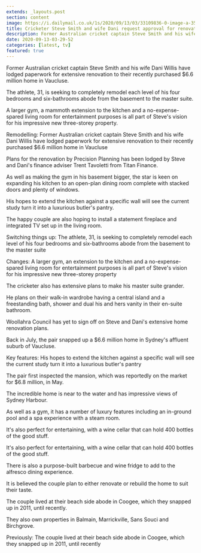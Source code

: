 ```yaml
---
extends: _layouts.post
section: content
image: https://i.dailymail.co.uk/1s/2020/09/13/03/33109836-0-image-a-35_1599962663357.jpg 
title: Cricketer Steve Smith and wife Dani request approval for renovations to $6.6m Vaucluse mansion 
description: Former Australian cricket captain Steve Smith and his wife Dani Willis have lodged paperwork for extensive renovation to their recently purchased $6.6 million home in Vaucluse. 
date: 2020-09-13-03-29-52 
categories: [latest, tv] 
featured: true 
--- 
```

Former Australian cricket captain Steve Smith and his wife Dani Willis have lodged paperwork for extensive renovation to their recently purchased $6.6 million home in Vaucluse.

The athlete, 31, is seeking to completely remodel each level of his four bedrooms and six-bathrooms abode from the basement to the master suite.

A larger gym, a mammoth extension to the kitchen and a no-expense-spared living room for entertainment purposes is all part of Steve's vision for his impressive new three-storey property. 

Remodelling: Former Australian cricket captain Steve Smith and his wife Dani Willis have lodged paperwork for extensive renovation to their recently purchased $6.6 million home in Vaucluse

Plans for the renovation by Precision Planning has been lodged by Steve and Dani's finance adviser Trent Tavoletti from Titan Finance.

As well as making the gym in his basement bigger, the star is keen on expanding his kitchen to an open-plan dining room complete with stacked doors and plenty of windows.

His hopes to extend the kitchen against a specific wall will see the current study turn it into a luxurious butler's pantry.

The happy couple are also hoping to install a statement fireplace and integrated TV set up in the living room.   

Switching things up: The athlete, 31, is seeking to completely remodel each level of his four bedrooms and six-bathrooms abode from the basement to the master suite

Changes: A larger gym, an extension to the kitchen and a no-expense-spared living room for entertainment purposes is all part of Steve's vision for his impressive new three-storey property

The cricketer also has extensive plans to make his master suite grander.

He plans on their walk-in wardrobe having a central island and a freestanding bath, shower and dual his and hers vanity in their en-suite bathroom.

Woollahra Council has yet to sign off on Steve and Dani's extensive home renovation plans.

Back in July, the pair snapped up a $6.6 million home in Sydney's affluent suburb of Vaucluse.

Key features: His hopes to extend the kitchen against a specific wall will see the current study turn it into a luxurious butler's pantry

The pair first inspected the mansion, which was reportedly on the market for $6.8 million, in May.

The incredible home is near to the water and has impressive views of Sydney Harbour. 

As well as a gym, it has a number of luxury features including an in-ground pool and a spa experience with a steam room. 

It's also perfect for entertaining, with a wine cellar that can hold 400 bottles of the good stuff.

It's also perfect for entertaining, with a wine cellar that can hold 400 bottles of the good stuff.  

There is also a purpose-built barbecue and wine fridge to add to the alfresco dining experience.     

It is believed the couple plan to either renovate or rebuild the home to suit their taste.  

The couple lived at their beach side abode in Coogee, which they snapped up in 2011, until recently. 

They also own properties in Balmain, Marrickville, Sans Souci and Birchgrove. 

Previously: The couple lived at their beach side abode in Coogee, which they snapped up in 2011, until recently

